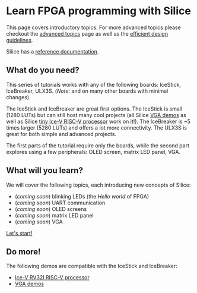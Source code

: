 # Learn FPGA programming with Silice

This page covers introductory topics. For more advanced topics please checkout the [advanced topics](Advanced.md) page as well as the [efficient design guidelines](Guidelines.md).

Silice has a [reference documentation](Documentation.md).

## What do you need?

This series of tutorials works with any of the following boards: IceStick, IceBreaker, ULX3S. (*Note:* and on many other boards with minimal changes). 

The IceStick and IceBreaker are great first options. The IceStick is small (1280 LUTs) but can still host many cool projects (all Silice [VGA demos](../projects/vga_demo) as well as Silice [tiny Ice-V RISC-V processor](../projects/ice-v) work on it!). The IceBreaker is ~5 times larger (5280 LUTs) and offers a lot more connectivity. The ULX3S is great for both simple and advanced projects.

The first parts of the tutorial require only the boards, while the second part explores using a few peripherals: OLED screen, matrix LED panel, VGA. 

## What will you learn?

We will cover the following topics, each introducing new concepts of Silice:
- (*coming soon*) blinking LEDs (the *Hello world* of FPGA)
- (*coming soon*) UART communication
- (*coming soon*) OLED screens
- (*coming soon*) matrix LED panel
- (*coming soon*) VGA

[Let's start!](blinky/README.md)

## Do more!

The following demos are compatible with the IceStick and IceBreaker:
- [Ice-V RV32I RISC-V processor](../projects/ice-v)
- [VGA demos](../projects/vga_demo)
